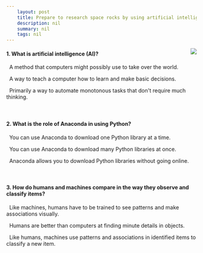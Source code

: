 ```yaml
---
    layout: post
    title: Prepare to research space rocks by using artificial intelligence 
    description: nil
    summary: nil
    tags: nil
---
```



 <a target="_blank" href="https://docs.microsoft.com/en-us/learn/modules/introduction-artificial-intelligence-nasa/7a-knowledge-check/"><i class="fas fa-external-link-alt"></i> </a>
 <img align="right" src="https://docs.microsoft.com/en-us/learn/achievements/student-evangelism/introduction-artificial-intelligence-nasa.svg">
####  1. What is artificial intelligence (AI)?


<i class='far fa-square'></i> &nbsp;&nbsp;A method that computers might possibly use to take over the world.

<i class='fas fa-check-square' style='color: Dodgerblue;'></i> &nbsp;&nbsp;A way to teach a computer how to learn and make basic decisions.

<i class='far fa-square'></i> &nbsp;&nbsp;Primarily a way to automate monotonous tasks that don't require much thinking.
<br />
<br />
<br />

####  2. What is the role of Anaconda in using Python?


<i class='far fa-square'></i> &nbsp;&nbsp;You can use Anaconda to download one Python library at a time.

<i class='fas fa-check-square' style='color: Dodgerblue;'></i> &nbsp;&nbsp;You can use Anaconda to download many Python libraries at once.

<i class='far fa-square'></i> &nbsp;&nbsp;Anaconda allows you to download Python libraries without going online.
<br />
<br />
<br />

####  3. How do humans and machines compare in the way they observe and classify items?


<i class='far fa-square'></i> &nbsp;&nbsp;Like machines, humans have to be trained to see patterns and make associations visually.

<i class='far fa-square'></i> &nbsp;&nbsp;Humans are better than computers at finding minute details in objects.

<i class='fas fa-check-square' style='color: Dodgerblue;'></i> &nbsp;&nbsp;Like humans, machines use patterns and associations in identified items to classify a new item.
<br />
<br />
<br />
